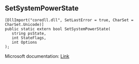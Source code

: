 ## SetSystemPowerState

```
[DllImport("coredll.dll", SetLastError = true, CharSet = CharSet.Unicode)]
public static extern bool SetSystemPowerState(
   string psState,
   int StateFlags,
   int Options
);
```

Microsoft documentation: [Link](https://learn.microsoft.com/en-us/windows/win32/api/winbase/nf-winbase-setsystempowerstate)
